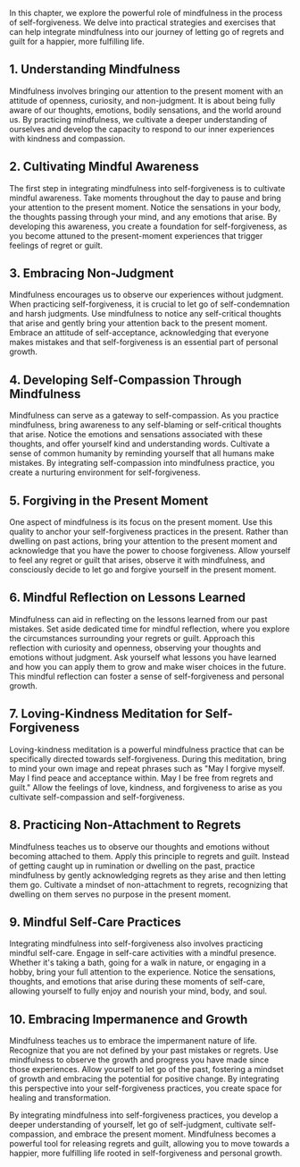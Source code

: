 
In this chapter, we explore the powerful role of mindfulness in the process of self-forgiveness. We delve into practical strategies and exercises that can help integrate mindfulness into our journey of letting go of regrets and guilt for a happier, more fulfilling life.

**1. Understanding Mindfulness**
--------------------------------

Mindfulness involves bringing our attention to the present moment with an attitude of openness, curiosity, and non-judgment. It is about being fully aware of our thoughts, emotions, bodily sensations, and the world around us. By practicing mindfulness, we cultivate a deeper understanding of ourselves and develop the capacity to respond to our inner experiences with kindness and compassion.

**2. Cultivating Mindful Awareness**
------------------------------------

The first step in integrating mindfulness into self-forgiveness is to cultivate mindful awareness. Take moments throughout the day to pause and bring your attention to the present moment. Notice the sensations in your body, the thoughts passing through your mind, and any emotions that arise. By developing this awareness, you create a foundation for self-forgiveness, as you become attuned to the present-moment experiences that trigger feelings of regret or guilt.

**3. Embracing Non-Judgment**
-----------------------------

Mindfulness encourages us to observe our experiences without judgment. When practicing self-forgiveness, it is crucial to let go of self-condemnation and harsh judgments. Use mindfulness to notice any self-critical thoughts that arise and gently bring your attention back to the present moment. Embrace an attitude of self-acceptance, acknowledging that everyone makes mistakes and that self-forgiveness is an essential part of personal growth.

**4. Developing Self-Compassion Through Mindfulness**
-----------------------------------------------------

Mindfulness can serve as a gateway to self-compassion. As you practice mindfulness, bring awareness to any self-blaming or self-critical thoughts that arise. Notice the emotions and sensations associated with these thoughts, and offer yourself kind and understanding words. Cultivate a sense of common humanity by reminding yourself that all humans make mistakes. By integrating self-compassion into mindfulness practice, you create a nurturing environment for self-forgiveness.

**5. Forgiving in the Present Moment**
--------------------------------------

One aspect of mindfulness is its focus on the present moment. Use this quality to anchor your self-forgiveness practices in the present. Rather than dwelling on past actions, bring your attention to the present moment and acknowledge that you have the power to choose forgiveness. Allow yourself to feel any regret or guilt that arises, observe it with mindfulness, and consciously decide to let go and forgive yourself in the present moment.

**6. Mindful Reflection on Lessons Learned**
--------------------------------------------

Mindfulness can aid in reflecting on the lessons learned from our past mistakes. Set aside dedicated time for mindful reflection, where you explore the circumstances surrounding your regrets or guilt. Approach this reflection with curiosity and openness, observing your thoughts and emotions without judgment. Ask yourself what lessons you have learned and how you can apply them to grow and make wiser choices in the future. This mindful reflection can foster a sense of self-forgiveness and personal growth.

**7. Loving-Kindness Meditation for Self-Forgiveness**
------------------------------------------------------

Loving-kindness meditation is a powerful mindfulness practice that can be specifically directed towards self-forgiveness. During this meditation, bring to mind your own image and repeat phrases such as "May I forgive myself. May I find peace and acceptance within. May I be free from regrets and guilt." Allow the feelings of love, kindness, and forgiveness to arise as you cultivate self-compassion and self-forgiveness.

**8. Practicing Non-Attachment to Regrets**
-------------------------------------------

Mindfulness teaches us to observe our thoughts and emotions without becoming attached to them. Apply this principle to regrets and guilt. Instead of getting caught up in rumination or dwelling on the past, practice mindfulness by gently acknowledging regrets as they arise and then letting them go. Cultivate a mindset of non-attachment to regrets, recognizing that dwelling on them serves no purpose in the present moment.

**9. Mindful Self-Care Practices**
----------------------------------

Integrating mindfulness into self-forgiveness also involves practicing mindful self-care. Engage in self-care activities with a mindful presence. Whether it's taking a bath, going for a walk in nature, or engaging in a hobby, bring your full attention to the experience. Notice the sensations, thoughts, and emotions that arise during these moments of self-care, allowing yourself to fully enjoy and nourish your mind, body, and soul.

**10. Embracing Impermanence and Growth**
-----------------------------------------

Mindfulness teaches us to embrace the impermanent nature of life. Recognize that you are not defined by your past mistakes or regrets. Use mindfulness to observe the growth and progress you have made since those experiences. Allow yourself to let go of the past, fostering a mindset of growth and embracing the potential for positive change. By integrating this perspective into your self-forgiveness practices, you create space for healing and transformation.

By integrating mindfulness into self-forgiveness practices, you develop a deeper understanding of yourself, let go of self-judgment, cultivate self-compassion, and embrace the present moment. Mindfulness becomes a powerful tool for releasing regrets and guilt, allowing you to move towards a happier, more fulfilling life rooted in self-forgiveness and personal growth.
